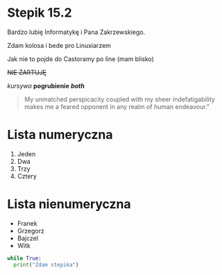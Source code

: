 # Stepik 15.2
Bardzo lubię Informatykę i Pana Zakrzewskiego.

Zdam kolosa i bede pro Linuxiarzem

Jak nie to pojde do Castoramy po line (mam blisko)

~~NIE ŻARTUJĘ~~

*kursywa* **pogrubienie** ***both***

> My unmatched perspicacity coupled with my sheer indefatigability makes me a feared opponent in any realm of human endeavour."

# Lista numeryczna
1. Jeden
2. Dwa
3. Trzy
4. Cztery

# Lista nienumeryczna
* Franek
* Grzegorz
* Bajczel
* Witk

```python
while True:
  print("Zdam stepika")
```


